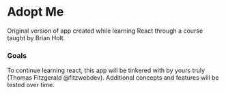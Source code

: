 # Adopt Me 
Original version of app created while learning React through a course taught by Brian Holt.

### Goals
To continue learning react, this app will be tinkered with by yours truly (Thomas Fitzgerald @fitzwebdev).
Additional concepts and features will be tested over time. 
